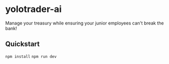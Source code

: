 # yolotrader-ai

Manage your treasury while ensuring your junior employees can't break the bank!

## Quickstart
`npm install`
`npm run dev`
